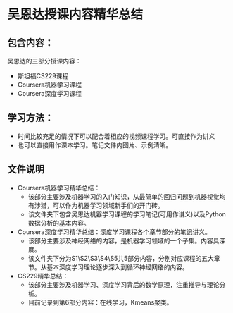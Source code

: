 # 吴恩达授课内容精华总结

## 包含内容：
吴恩达的三部分授课内容：
* 斯坦福CS229课程
* Coursera机器学习课程
* Coursera深度学习课程

## 学习方法：
* 时间比较充足的情况下可以配合着相应的视频课程学习。可直接作为讲义
* 也可以直接用作课本学习。笔记文件内图片、示例清晰。

## 文件说明
* Coursera机器学习精华总结：
  * 该部分主要涉及机器学习的入门知识，从最简单的回归问题到机器视觉均有涉猎，可以作为机器学习领域新手们的开门砖。
  * 该文件夹下包含吴恩达机器学习课程的学习笔记(可用作讲义)以及Python数据分析的基本内容。
* Coursera深度学习精华总结：深度学习课程各个章节部分的笔记讲义。
  * 该部分主要涉及神经网络的内容，是机器学习领域的一个子集。内容具深度。
  * 该文件夹下分为S1\S2\S3\S4\S5共5部分内容，分别对应课程的五大章节。从基本深度学习理论逐步深入到循环神经网络的内容。
* CS229精华总结：
  * 该部分主要涉及机器学习、深度学习背后的数学原理，注重推导与理论分析。
  * 目前记录到第6部分内容：在线学习，Kmeans聚类。
